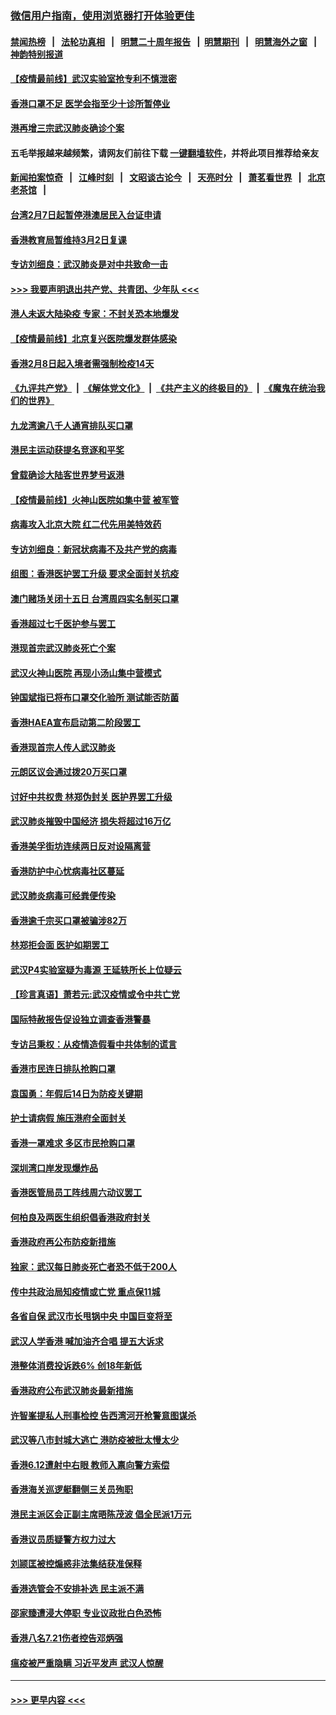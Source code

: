 ### [微信用户指南，使用浏览器打开体验更佳](https://github.com/gfw-breaker/banned-news1/blob/master/indexes/wechat-guide.md?t=0)
#### [禁闻热榜](热点新闻.md?t=0)  &nbsp;&nbsp;|&nbsp;&nbsp; [法轮功真相](https://github.com/gfw-breaker/truth/blob/master/README.md?t=0) &nbsp;&nbsp;|&nbsp;&nbsp; [明慧二十周年报告](https://github.com/gfw-breaker/mh-reports/blob/master/README.md?t=0) &nbsp;&nbsp;|&nbsp;&nbsp;[明慧期刊](https://github.com/gfw-breaker/mh-qikan) &nbsp;&nbsp;|&nbsp;&nbsp; [明慧海外之窗](https://github.com/gfw-breaker/mh-news/blob/master/README.md?t=0) &nbsp;&nbsp;|&nbsp;&nbsp; [神韵特别报道](https://github.com/gfw-breaker/mh-news/blob/master/shenyun.md?t=0)
#### [【疫情最前线】武汉实验室抢专利不慎泄密](../pages/nsc415/n11850310.md?t=02071033) 
#### [香港口罩不足 医学会指至少十诊所暂停业](../pages/nsc415/n11850301.md?t=02071033) 
#### [港再增三宗武汉肺炎确诊个案](../pages/nsc415/n11850328.md?t=02071033) 
#### 五毛举报越来越频繁，请网友们前往下载 [一键翻墙软件](https://github.com/gfw-breaker/ssr-accounts)，并将此项目推荐给亲友
#### [新闻拍案惊奇](https://github.com/gfw-breaker/banned-news1/blob/master/pages/link4.md) &nbsp;&nbsp;|&nbsp;&nbsp; [江峰时刻](https://github.com/gfw-breaker/banned-news1/blob/master/pages/link4.md) &nbsp;&nbsp;|&nbsp;&nbsp; [文昭谈古论今](https://github.com/gfw-breaker/banned-news1/blob/master/pages/link4.md) &nbsp;&nbsp;|&nbsp;&nbsp; [天亮时分](https://github.com/gfw-breaker/banned-news1/blob/master/pages/link4.md) &nbsp;&nbsp;|&nbsp;&nbsp; [萧茗看世界](https://github.com/gfw-breaker/banned-news1/blob/master/pages/link4.md) &nbsp;&nbsp;|&nbsp;&nbsp; [北京老茶馆](https://github.com/gfw-breaker/banned-news1/blob/master/pages/link4.md) &nbsp;&nbsp;|&nbsp;&nbsp; 
#### [台湾2月7日起暂停港澳居民入台证申请](../pages/nsc415/n11850304.md?t=02071033) 
#### [香港教育局暂维持3月2日复课](../pages/nsc415/n11850260.md?t=02071033) 
#### [专访刘细良：武汉肺炎是对中共致命一击](../pages/nsc415/n11849934.md?t=02071033) 
#### [>>> 我要声明退出共产党、共青团、少年队 <<<](https://github.com/begood0513/goodnews/blob/master/quit/letter.md) 
#### [港人未返大陆染疫 专家：不封关恐本地爆发](../pages/nsc415/n11848021.md?t=02071033) 
#### [【疫情最前线】北京复兴医院爆发群体感染](../pages/nsc415/n11847626.md?t=02071033) 
#### [香港2月8日起入境者需强制检疫14天](../pages/nsc415/n11847658.md?t=02071033) 
#### [《九评共产党》](https://github.com/begood0513/9ping.md/blob/master/README.md) &nbsp;|&nbsp; [《解体党文化》](../../../../jtdwh.md/blob/master/README.md)  &nbsp;|&nbsp; [《共产主义的终极目的》](../../../../gczydzjmd.md/blob/master/README.md) &nbsp;|&nbsp; [《魔鬼在统治我们的世界》](../../../../mgztzwmdsj.md/blob/master/README.md) 
#### [九龙湾逾八千人通宵排队买口罩](../pages/nsc415/n11847647.md?t=02071033) 
#### [港民主运动获提名竞逐和平奖](../pages/nsc415/n11847633.md?t=02071033) 
#### [曾载确诊大陆客世界梦号返港](../pages/nsc415/n11847608.md?t=02071033) 
#### [【疫情最前线】火神山医院如集中营 被军管](../pages/nsc415/n11847524.md?t=02071033) 
#### [病毒攻入北京大院 红二代先用美特效药](../pages/nsc415/n11847427.md?t=02071033) 
#### [专访刘细良：新冠状病毒不及共产党的病毒](../pages/nsc415/n11847164.md?t=02071033) 
#### [组图：香港医护罢工升级 要求全面封关抗疫](../pages/nsc415/n11844107.md?t=02071033) 
#### [澳门赌场关闭十五日 台湾周四实名制买口罩](../pages/nsc415/n11845083.md?t=02071033) 
#### [香港超过七千医护参与罢工](../pages/nsc415/n11845051.md?t=02071033) 
#### [港现首宗武汉肺炎死亡个案](../pages/nsc415/n11844998.md?t=02071033) 
#### [武汉火神山医院 再现小汤山集中营模式](../pages/nsc415/n11844763.md?t=02071033) 
#### [钟国斌指已将布口罩交化验所 测试能否防菌](../pages/nsc415/n11842783.md?t=02071033) 
#### [香港HAEA宣布启动第二阶段罢工](../pages/nsc415/n11842723.md?t=02071033) 
#### [香港现首宗人传人武汉肺炎](../pages/nsc415/n11842766.md?t=02071033) 
#### [元朗区议会通过拨20万买口罩](../pages/nsc415/n11842754.md?t=02071033) 
#### [讨好中共权贵 林郑伪封关 医护界罢工升级](../pages/nsc415/n11842359.md?t=02071033) 
#### [武汉肺炎摧毁中国经济 损失将超过16万亿](../pages/nsc415/n11839723.md?t=02071033) 
#### [香港美孚街坊连续两日反对设隔离营](../pages/nsc415/n11839962.md?t=02071033) 
#### [香港防护中心忧病毒社区蔓延](../pages/nsc415/n11839933.md?t=02071033) 
#### [武汉肺炎病毒可经粪便传染](../pages/nsc415/n11839939.md?t=02071033) 
#### [香港逾千宗买口罩被骗涉82万](../pages/nsc415/n11839914.md?t=02071033) 
#### [林郑拒会面 医护如期罢工](../pages/nsc415/n11839892.md?t=02071033) 
#### [武汉P4实验室疑为毒源 王延轶所长上位疑云](../pages/nsc415/n11835543.md?t=02071033) 
#### [【珍言真语】萧若元:武汉疫情或令中共亡党](../pages/nsc415/n11829394.md?t=02071033) 
#### [国际特赦报告促设独立调查香港警暴](../pages/nsc415/n11833845.md?t=02071033) 
#### [专访吕秉权：从疫情造假看中共体制的谎言](../pages/nsc415/n11833813.md?t=02071033) 
#### [香港市民连日排队抢购口罩](../pages/nsc415/n11833794.md?t=02071033) 
#### [袁国勇：年假后14日为防疫关键期](../pages/nsc415/n11831088.md?t=02071033) 
#### [护士请病假 施压港府全面封关](../pages/nsc415/n11831030.md?t=02071033) 
#### [香港一罩难求 多区市民抢购口罩](../pages/nsc415/n11831002.md?t=02071033) 
#### [深圳湾口岸发现爆炸品](../pages/nsc415/n11828802.md?t=02071033) 
#### [香港医管局员工阵线周六动议罢工](../pages/nsc415/n11828762.md?t=02071033) 
#### [何柏良及两医生组织倡香港政府封关](../pages/nsc415/n11828749.md?t=02071033) 
#### [香港政府再公布防疫新措施](../pages/nsc415/n11828716.md?t=02071033) 
#### [独家：武汉每日肺炎死亡者恐不低于200人](../pages/nsc415/n11828240.md?t=02071033) 
#### [传中共政治局知疫情或亡党 重点保11城](../pages/nsc415/n11828145.md?t=02071033) 
#### [各省自保 武汉市长甩锅中央 中国巨变将至](../pages/nsc415/n11828021.md?t=02071033) 
#### [武汉人学香港 喊加油齐合唱 提五大诉求](../pages/nsc415/n11827046.md?t=02071033) 
#### [港整体消费投诉跌6% 创18年新低](../pages/nsc415/n11817280.md?t=02071033) 
#### [香港政府公布武汉肺炎最新措施](../pages/nsc415/n11817152.md?t=02071033) 
#### [许智峯提私人刑事检控 告西湾河开枪警意图谋杀](../pages/nsc415/n11817132.md?t=02071033) 
#### [武汉等八市封城大逃亡 港防疫被批太慢太少](../pages/nsc415/n11817058.md?t=02071033) 
#### [香港6.12遭射中右眼 教师入禀向警方索偿](../pages/nsc415/n11814678.md?t=02071033) 
#### [香港海关巡逻艇翻侧三关员殉职](../pages/nsc415/n11814604.md?t=02071033) 
#### [港民主派区会正副主席晤陈茂波 倡全民派1万元](../pages/nsc415/n11814582.md?t=02071033) 
#### [香港议员质疑警方权力过大](../pages/nsc415/n11814560.md?t=02071033) 
#### [刘颕匡被控煽惑非法集结获准保释](../pages/nsc415/n11811727.md?t=02071033) 
#### [香港选管会不安排补选 民主派不满](../pages/nsc415/n11811691.md?t=02071033) 
#### [邵家臻遭浸大停职 专业议政批白色恐怖](../pages/nsc415/n11811670.md?t=02071033) 
#### [香港八名7.21伤者控告邓炳强](../pages/nsc415/n11811623.md?t=02071033) 
#### [瘟疫被严重隐瞒 习近平发声 武汉人惊醒](../pages/nsc415/n11811186.md?t=02071033) 

----
#### [ >>> 更早内容 <<< ](../indexes/nsc415-earlier.md)
